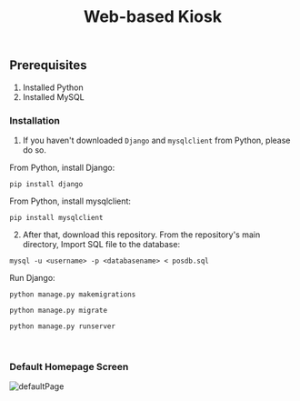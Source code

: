 <header>
  
# Web-based Kiosk 

</header>

## Prerequisites

1. Installed Python
2. Installed MySQL

### Installation
1. If you haven't downloaded `Django` and `mysqlclient` from Python, please do so.

From Python, install Django:
   ```
   pip install django
   ```
From Python, install mysqlclient:
   ```
   pip install mysqlclient
   ```
2. After that, download this repository. From the repository's main directory,
Import SQL file to the database:
 ```
mysql -u <username> -p <databasename> < posdb.sql
 ```
Run Django:
 ```
python manage.py makemigrations
 ```
 ```
python manage.py migrate
 ```
 ```
python manage.py runserver
 ```
<br>

### Default Homepage Screen

![defaultPage](https://github.com/jaewan99/Module3/assets/68039639/e591b774-d76e-4d8f-b000-8020ff39a99e)

